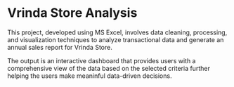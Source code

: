 # Vrinda Store Analysis

This project, developed using MS Excel, involves data cleaning, processing, and visualization techniques to analyze transactional data and generate an annual sales report for Vrinda Store.

The output is an interactive dashboard that provides users with a comprehensive view of the data based on the selected criteria further helping the users make meaninful data-driven decisions. 
